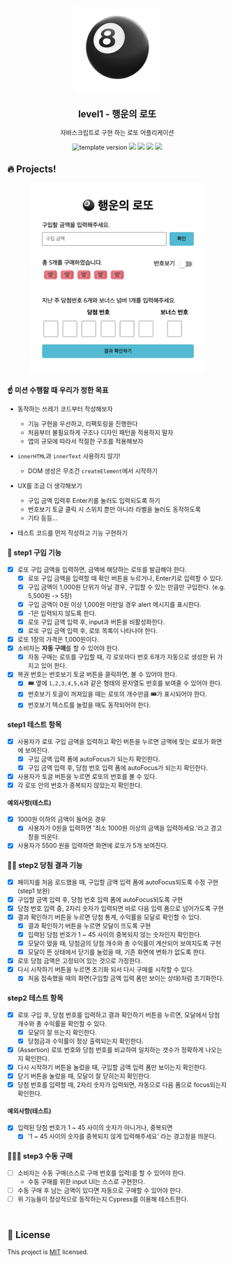 <p align="middle" >
  <img width="200px;" src="./src/images/lotto_ball.png"/>
</p>
<h2 align="middle">level1 - 행운의 로또</h2>
<p align="middle">자바스크립트로 구현 하는 로또 어플리케이션</p>
<p align="middle">
<img src="https://img.shields.io/badge/version-1.0.0-blue?style=flat-square" alt="template version"/>
<img src="https://img.shields.io/badge/language-html-red.svg?style=flat-square"/>
<img src="https://img.shields.io/badge/language-css-blue.svg?style=flat-square"/>
<img src="https://img.shields.io/badge/language-js-yellow.svg?style=flat-square"/>
<a href="https://github.com/daybrush/moveable/blob/master/LICENSE" target="_blank">
  <img src="https://img.shields.io/github/license/daybrush/moveable.svg?style=flat-square&label=license&color=08CE5D"/>
  </a>
</p>

## 🔥 Projects!

<p align="middle">
  <img width="400" src="./src/images/lotto_ui.png">
</p>

### ☝️ 미션 수행할 때 우리가 정한 목표

- 동작하는 쓰레기 코드부터 작성해보자

  - 기능 구현을 우선하고, 리팩토링을 진행한다
  - 처음부터 불필요하게 구조나 디자인 패턴을 적용하지 말자
  - 앱의 규모에 따라서 적절한 구조를 적용해보자

- `innerHTML`과 `innerText` 사용하지 않기!

  - DOM 생성은 무조건 `createElement`에서 시작하기

- UX를 조금 더 생각해보기

  - 구입 금액 입력후 Enter키를 눌러도 입력되도록 하기
  - 번호보기 토글 클릭 시 스위치 뿐만 아니라 라벨을 눌러도 동작하도록
  - 기타 등등...

- 테스트 코드를 먼저 작성하고 기능 구현하기

### 🎯 step1 구입 기능

- [x] 로또 구입 금액을 입력하면, 금액에 해당하는 로또를 발급해야 한다.
  - [x] 로또 구입 금액을 입력할 때 확인 버튼을 누르거나, Enter키로 입력할 수 있다.
  - [x] 구입 금액이 1,000원 단위가 아닐 경우, 구입할 수 있는 만큼만 구입한다. (e.g. 5,500원 -> 5장)
  - [x] 구입 금액이 0원 이상 1,000원 미만일 경우 alert 메시지를 표시한다.
  - [x] -1은 입력되지 않도록 한다.
  - [x] 로또 구입 금액 입력 후, input과 버튼을 비활성화한다.
  - [x] 로또 구입 금액 입력 후, 로또 목록이 나타나야 한다.
- [x] 로또 1장의 가격은 1,000원이다.
- [x] 소비자는 **자동 구매**를 할 수 있어야 한다.
  - [x] 자동 구매는 로또를 구입할 때, 각 로또마다 번호 6개가 자동으로 생성한 뒤 가지고 있어 한다.
- [x] 복권 번호는 번호보기 토글 버튼을 클릭하면, 볼 수 있어야 한다.
  - [x] 🎟️ 옆에 `1,2,3,4,5,6`과 같은 형태의 문자열도 번호를 보여줄 수 있어야 한다.
  - [x] 번호보기 토글이 꺼져있을 때는 로또의 개수만큼 🎟️가 표시되어야 한다.
  - [x] 번호보기 텍스트를 눌렀을 때도 동작되어야 한다.

### step1 테스트 항목

- [x] 사용자가 로또 구입 금액을 입력하고 확인 버튼을 누르면 금액에 맞는 로또가 화면에 보여진다.
  - [x] 구입 금액 입력 폼에 autoFocus가 되는지 확인한다.
  - [x] 구입 금액 입력 후, 당첨 번호 입력 폼에 autoFocus가 되는지 확인한다.
- [x] 사용자가 토글 버튼을 누르면 로또의 번호를 볼 수 있다.
- [x] 각 로또 안의 번호가 중복되지 않았는지 확인한다.

#### 예외사항(테스트)

- [x] 1000원 이하의 금액이 들어온 경우
  - [x] 사용자가 0원을 입력하면 '최소 1000원 이상의 금액을 입력하세요.'라고 경고창을 띄운다.
- [x] 사용자가 5500 원을 입력하면 화면에 로또가 5개 보여진다.

### 🎯🎯 step2 당첨 결과 기능

- [x] 페이지를 처음 로드했을 때, 구입할 금액 입력 폼에 autoFocus되도록 수정 구현 (step1 보완)
- [x] 구입할 금액 입력 후, 당첨 번호 입력 폼에 autoFocus되도록 구현
- [x] 당첨 번호 입력 중, 2자리 숫자가 입력되면 바로 다음 입력 폼으로 넘어가도록 구현
- [x] 결과 확인하기 버튼을 누르면 당첨 통계, 수익률을 모달로 확인할 수 있다.
  - [x] 결과 확인하기 버튼을 누르면 모달이 뜨도록 구현
  - [x] 입력된 당첨 번호가 1 ~ 45 사이의 중복되지 않는 숫자인지 확인한다.
  - [x] 모달이 떴을 때, 당첨금의 당첨 개수와 총 수익률이 계산되어 보여지도록 구현
  - [x] 모달이 뜬 상태에서 닫기를 눌렀을 때, 기존 화면에 변화가 없도록 한다.
- [x] 로또 당첨 금액은 고정되어 있는 것으로 가정한다.
- [x] 다시 시작하기 버튼을 누르면 초기화 되서 다시 구매를 시작할 수 있다.
  - [x] 처음 접속했을 때의 화면(구입할 금액 입력 폼만 보이는 상태)처럼 초기화한다.

### step2 테스트 항목

- [x] 로또 구입 후, 당첨 번호를 입력하고 결과 확인하기 버튼을 누르면, 모달에서 당첨 개수와 총 수익률을 확인할 수 있다.
  - [x] 모달이 잘 뜨는지 확인한다.
  - [x] 당첨금과 수익률이 정상 출력되는지 확인한다.
- [x] (Assertion) 로또 번호와 당첨 번호를 비교하여 일치하는 갯수가 정확하게 나오는지 확인한다.
- [x] 다시 시작하기 버튼을 눌렀을 때, 구입할 금액 입력 폼만 보이는지 확인한다.
- [x] 닫기 버튼을 눌렀을 때, 모달이 잘 닫히는지 확인한다.
- [x] 당첨 번호를 입력할 때, 2자리 숫자가 입력되면, 자동으로 다음 폼으로 focus되는지 확인한다.

#### 예외사항(테스트)

- [x] 입력된 당첨 번호가 1 ~ 45 사이의 숫자가 아니거나, 중복되면
  - [x] '1 ~ 45 사이의 숫자를 중복되지 않게 입력해주세요' 라는 경고창을 띄운다.

### 🎯🎯🎯 step3 수동 구매

- [ ] 소비자는 수동 구매(스스로 구매 번호를 입력)를 할 수 있어야 한다.
  - 수동 구매를 위한 input UI는 스스로 구현한다.
- [ ] 수동 구매 후 남는 금액이 있다면 자동으로 구매할 수 있어야 한다.
- [ ] 위 기능들이 정상적으로 동작하는지 Cypress를 이용해 테스트한다.

<br>

## 📝 License

This project is [MIT](https://github.com/woowacourse/javascript-lotto/blob/main/LICENSE) licensed.
